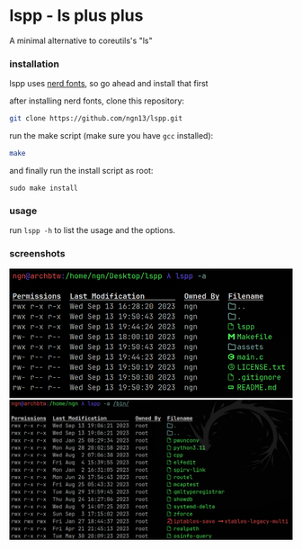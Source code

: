 # lspp - ls plus plus
A minimal alternative to coreutils's "ls" 

### installation
lspp uses [nerd fonts](), so go ahead and install that first

after installing nerd fonts, clone this repository:
```bash
git clone https://github.com/ngn13/lspp.git
```
run the make script (make sure you have `gcc` installed):
```bash
make
```
and finally run the install script as root:
```
sudo make install
```

### usage
run `lspp -h` to list the usage and the options. 

### screenshots
![](assets/showcase1.png)
![](assets/showcase2.png)
